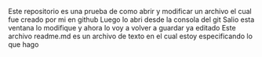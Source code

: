 Este repositorio es una prueba de como abrir y modificar un archivo 
el cual fue creado por mi en github
Luego lo abri desde la consola del git 
Salio esta ventana 
lo modifique 
y ahora lo voy a volver a guardar ya editado
Este archivo readme.md es un archivo de texto en el 
cual estoy especificando lo que hago
